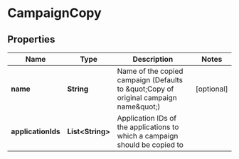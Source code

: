 
# CampaignCopy

## Properties
Name | Type | Description | Notes
------------ | ------------- | ------------- | -------------
**name** | **String** | Name of the copied campaign (Defaults to \&quot;Copy of original campaign name\&quot;) |  [optional]
**applicationIds** | **List&lt;String&gt;** | Application IDs of the applications to which a campaign should be copied to | 



